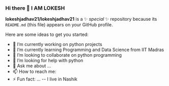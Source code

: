 ### Hi there 👋 I AM LOKESH

**lokeshjadhav21/lokeshjadhav21** is a ✨ _special_ ✨ repository because its `README.md` (this file) appears on your GitHub profile.

Here are some ideas to get you started:

- 🔭 I’m currently working on python projects
- 🌱 I’m currently learning Programming and Data Science from IIT Madras
- 👯 I’m looking to collaborate on python programming
- 🤔 I’m looking for help with python
- 💬 Ask me about ...
- 📫 How to reach me:
- ⚡ Fun fact: ...
-- I live in Nashik

